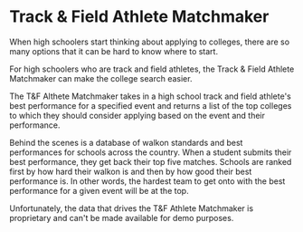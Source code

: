 # Track & Field Athlete Matchmaker

When high schoolers start thinking about applying to colleges, there are so many options that it can be hard to know where to start.

For high schoolers who are track and field athletes, the Track & Field Athlete Matchmaker can make the college search easier.

The T&F Althete Matchmaker takes in a high school track and field athlete's best performance for a specified event and returns a list of the top colleges to which they should consider applying based on the event and their performance.

Behind the scenes is a database of walkon standards and best performances for schools across the country.  When a student submits their best performance, they get back their top five matches.  Schools are ranked first by how hard their walkon is and then by how good their best performance is.  In other words, the hardest team to get onto with the best performance for a given event will be at the top.

Unfortunately, the data that drives the T&F Athlete Matchmaker is proprietary and can't be made available for demo purposes.